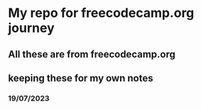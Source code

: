 # My repo for freecodecamp.org journey

## All these are from freecodecamp.org
## keeping these for my own notes
### 19/07/2023
